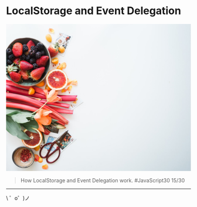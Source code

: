 LocalStorage and Event Delegation
=================================

![The fncy foods picture an a form to add new food](./assets/img/food.jpg)

> How LocalStorage and Event Delegation work. #JavaScript30 15/30

-------------------

\ ゜o゜)ノ
